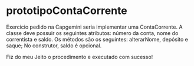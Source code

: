 # prototipoContaCorrente
Exercicio pedido na Capgemini seria implementar uma ContaCorrente. 
A classe deve possuir os seguintes atributos: número da conta, nome do correntista e saldo.
Os métodos são os seguintes: alterarNome, depósito e saque; No construtor, saldo é opcional.

Fiz do meu Jeito o procedimento e executado com sucesso! 
